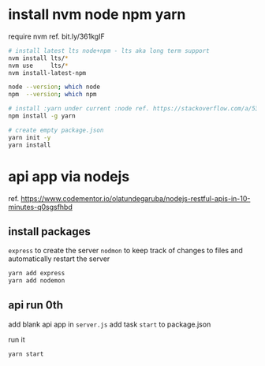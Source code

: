 # install nvm node npm yarn
require nvm ref. bit.ly/361kgIF

```bash
# install latest lts node+npm - lts aka long term support
nvm install lts/*
nvm use     lts/*
nvm install-latest-npm

node --version; which node
npm  --version; which npm

# install :yarn under current :node ref. https://stackoverflow.com/a/53094675/248616 
npm install -g yarn

# create empty package.json
yarn init -y
yarn install
```

# api app via nodejs 
ref. https://www.codementor.io/olatundegaruba/nodejs-restful-apis-in-10-minutes-q0sgsfhbd

## install packages
`express` to create the server 
`nodmon`  to keep track of changes to files and automatically restart the server
 
```bash
yarn add express
yarn add nodemon
```

## api run 0th
add blank api app in `server.js`
add task `start` to package.json

run it
```bash
yarn start
```
